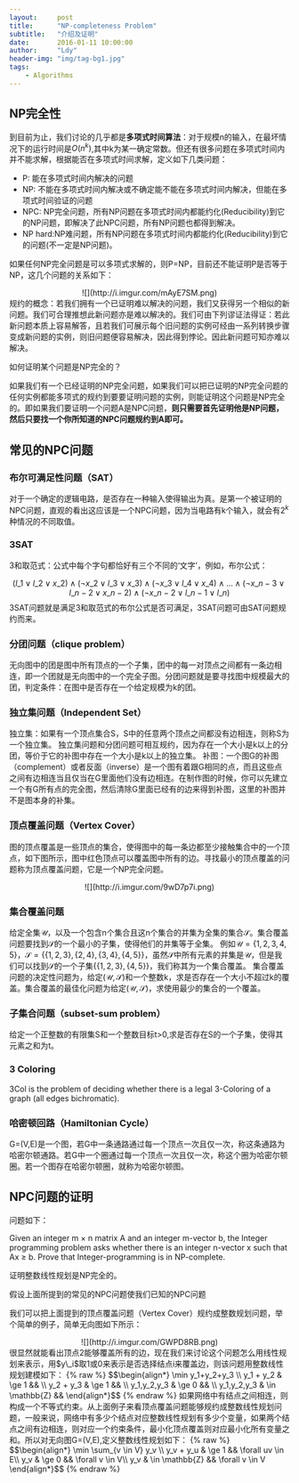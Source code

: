 ```yaml
---
layout:     post
title:      "NP-completeness Problem"
subtitle:   "介绍及证明"
date:       2016-01-11 10:00:00
author:     "Ldy"
header-img: "img/tag-bg1.jpg"
tags:
    - Algorithms
---
```



## NP完全性

到目前为止，我们讨论的几乎都是**多项式时间算法**：对于规模n的输入，在最坏情况下的运行时间是$O(n^k)$,其中k为某一确定常数。但还有很多问题在多项式时间内并不能求解，根据能否在多项式时间求解，定义如下几类问题：
<!--more-->
- P: 能在多项式时间内解决的问题
- NP: 不能在多项式时间内解决或不确定能不能在多项式时间内解决，但能在多项式时间验证的问题
- NPC: NP完全问题，所有NP问题在多项式时间内都能约化(Reducibility)到它的NP问题，即解决了此NPC问题，所有NP问题也都得到解决。
- NP hard:NP难问题，所有NP问题在多项式时间内都能约化(Reducibility)到它的问题(不一定是NP问题)。

如果任何NP完全问题是可以多项式求解的，则P=NP，目前还不能证明P是否等于NP，这几个问题的关系如下：
<center>
![](http://i.imgur.com/mAyE7SM.png)
</center>
规约的概念：若我们拥有一个已证明难以解决的问题，我们又获得另一个相似的新问题。我们可合理推想此新问题亦是难以解决的。我们可由下列谬证法得证：若此新问题本质上容易解答，且若我们可展示每个旧问题的实例可经由一系列转换步骤变成新问题的实例，则旧问题便容易解决，因此得到悖论。因此新问题可知亦难以解决。

如何证明某个问题是NP完全的？

如果我们有一个已经证明的NP完全问题，如果我们可以把已证明的NP完全问题的任何实例都能多项式的规约到要要证明问题的实例，则能证明这个问题是NP完全的。即如果我们要证明一个问题A是NPC问题，**则只需要首先证明他是NP问题，然后只要找一个你所知道的NPC问题规约到A即可。**

## 常见的NPC问题
### 布尔可满足性问题（SAT）

对于一个确定的逻辑电路，是否存在一种输入使得输出为真。是第一个被证明的NPC问题，直观的看出这应该是一个NPC问题，因为当电路有k个输入，就会有$2^k$种情况的不同取值。
### 3SAT

3和取范式：公式中每个字句都恰好有三个不同的‘文字’，例如，布尔公式：

$$(l\_1 ∨ l\_2 ∨ x\_2) ∧ (¬x\_2 ∨ l\_3 ∨ x\_3) ∧ (¬x\_3 ∨ l\_4 ∨ x\_4) ∧ ... ∧ (¬x\_{n − 3} ∨ l\_{n − 2} ∨ x\_{n − 2}) ∧ (¬x\_{n − 2} ∨ l\_{n − 1} ∨ l\_n)$$
3SAT问题就是满足3和取范式的布尔公式是否可满足，3SAT问题可由SAT问题规约而来。

### 分团问题（clique problem）

无向图中的团是图中所有顶点的一个子集，团中的每一对顶点之间都有一条边相连，即一个团就是无向图中的一个完全子图。分团问题就是要寻找图中规模最大的团，判定条件：在图中是否存在一个给定规模为k的团。
### 独立集问题（Independent Set）

独立集：如果有一个顶点集合S，S中的任意两个顶点之间都没有边相连，则称S为一个独立集。
独立集问题和分团问题可相互规约，因为存在一个大小是k以上的分团，等价于它的补图中存在一个大小是k以上的独立集。
补图：一个图G的补图（complement）或者反面（inverse）是一个图有着跟G相同的点，而且这些点之间有边相连当且仅当在G里面他们没有边相连。在制作图的时候，你可以先建立一个有G所有点的完全图，然后清除G里面已经有的边来得到补图，这里的补图并不是图本身的补集。
### 顶点覆盖问题（Vertex Cover）

图的顶点覆盖是一些顶点的集合，使得图中的每一条边都至少接触集合中的一个顶点，如下图所示，图中红色顶点可以覆盖图中所有的边。寻找最小的顶点覆盖的问题称为顶点覆盖问题，它是一个NP完全问题。

<center>
![](http://i.imgur.com/9wD7p7i.png)
</center>

### 集合覆盖问题

给定全集$\mathcal{U}$，以及一个包含n个集合且这n个集合的并集为全集的集合$\mathcal{S}$。集合覆盖问题要找到$\mathcal{S}$的一个最小的子集，使得他们的并集等于全集。
例如$\mathcal{U} = \{1, 2, 3, 4, 5\}，\mathcal{S} = \{\{1, 2, 3\}, \{2, 4\}, \{3, 4\}, \{4, 5\}\}$，虽然$\mathcal{S}$中所有元素的并集是$\mathcal{U}$，但是我们可以找到$\mathcal{S}$的一个子集$\{\{1, 2, 3\}, \{4, 5\}\}$，我们称其为一个集合覆盖。
集合覆盖问题的决定性问题为，给定$(\mathcal{U},\mathcal{S})$和一个整数k，求是否存在一个大小不超过k的覆盖。集合覆盖的最佳化问题为给定$(\mathcal{U},\mathcal{S})$，求使用最少的集合的一个覆盖。

### 子集合问题（subset-sum problem）

给定一个正整数的有限集S和一个整数目标t>0,求是否存在S的一个子集，使得其元素之和为t。

### 3 Coloring

3Col is the problem of deciding whether there is a legal 3-Coloring of a graph (all edges bichromatic).

### 哈密顿回路（Hamiltonian Cycle）

G=(V,E)是一个图，若G中一条通路通过每一个顶点一次且仅一次，称这条通路为哈密尔顿通路。若G中一个圈通过每一个顶点一次且仅一次，称这个圈为哈密尔顿圈。若一个图存在哈密尔顿圈，就称为哈密尔顿图。

## NPC问题的证明

问题如下：

Given an integer m × n matrix A and an integer m-vector b, the Integer programming problem asks whether there is an integer n-vector x such that Ax ≥ b. Prove that Integer-programming is in NP-complete.

证明整数线性规划是NP完全的。

假设上面所提到的常见的NPC问题使我们已知的NPC问题

我们可以把上面提到的顶点覆盖问题（Vertex Cover）规约成整数规划问题，举个简单的例子，简单无向图如下所示：
<center>
![](http://i.imgur.com/GWPD8RB.png)
</center>
很显然就能看出顶点2能够覆盖所有的边，现在我们来讨论这个问题怎么用线性规划来表示，用$y\_i$取1或0来表示是否选择结点i来覆盖边，则该问题用整数线性规划建模如下：
{% raw %}
$$\begin{align*}
         \min y_1+y_2+y_3 \\
         y_1 + y_2 & \ge 1 && \\
         y_2 + y_3 & \ge 1 && \\
         y_1,y_2,y_3 & \ge 0 && \\
         y_1,y_2,y_3 & \in \mathbb{Z} &&
\end{align*}$$
{% endraw %}
如果网络中有结点之间相连，则构成一个不等式约束。从上面例子来看顶点覆盖问题能够规约成整数线性规划问题，一般来说，网络中有多少个结点对应整数线性规划有多少个变量，如果两个结点之间有边相连，则对应一个约束条件，最小化顶点覆盖则对应最小化所有变量之和。所以对无向图G=(V,E),定义整数线性规划如下：
{% raw %}
$$\begin{align*}
         \min \sum_{v \in V} y_v \\
         y_v + y_u & \ge 1 && \forall uv \in E\\
         y_v & \ge 0 && \forall v \in V\\
         y_v & \in \mathbb{Z} && \forall v \in V
\end{align*}$$
{% endraw %}
